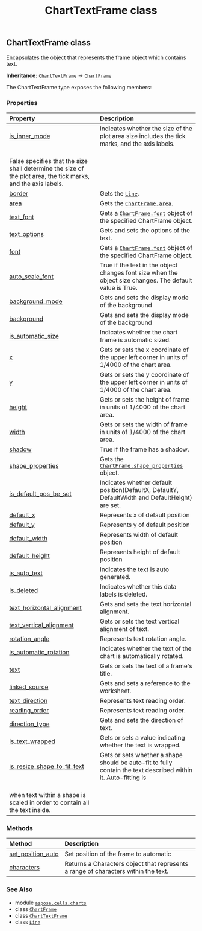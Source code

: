 ﻿---
title: ChartTextFrame class
second_title: Aspose.Cells for Python via .NET API References
description: 
type: docs
weight: 120
url: /aspose.cells.charts/charttextframe/
is_root: false
---

## ChartTextFrame class

Encapsulates the object that represents the frame object which contains text.



**Inheritance:** [`ChartTextFrame`](/cells/python-net/aspose.cells.charts/charttextframe) → 
[`ChartFrame`](/cells/python-net/aspose.cells.charts/chartframe)



The ChartTextFrame type exposes the following members:

### Properties
| Property | Description |
| :- | :- |
| [is_inner_mode](/cells/python-net/aspose.cells.charts/charttextframe/is_inner_mode) | Indicates whether the size of the plot area size includes the tick marks, and the axis labels.<br/>False specifies that the size shall determine the size of the plot area, the tick marks, and the axis labels. |
| [border](/cells/python-net/aspose.cells.charts/charttextframe/border) | Gets the [`Line`](/cells/python-net/aspose.cells.drawing/line). |
| [area](/cells/python-net/aspose.cells.charts/charttextframe/area) | Gets the [`ChartFrame.area`](/cells/python-net/aspose.cells.charts/chartframe#area). |
| [text_font](/cells/python-net/aspose.cells.charts/charttextframe/text_font) | Gets a [`ChartFrame.font`](/cells/python-net/aspose.cells.charts/chartframe#font) object of the specified ChartFrame object. |
| [text_options](/cells/python-net/aspose.cells.charts/charttextframe/text_options) | Gets and sets the options of the text. |
| [font](/cells/python-net/aspose.cells.charts/charttextframe/font) | Gets a [`ChartFrame.font`](/cells/python-net/aspose.cells.charts/chartframe#font) object of the specified ChartFrame object. |
| [auto_scale_font](/cells/python-net/aspose.cells.charts/charttextframe/auto_scale_font) | True if the text in the object changes font size when the object size changes. The default value is True. |
| [background_mode](/cells/python-net/aspose.cells.charts/charttextframe/background_mode) | Gets and sets the display mode of the background |
| [background](/cells/python-net/aspose.cells.charts/charttextframe/background) | Gets and sets the display mode of the background |
| [is_automatic_size](/cells/python-net/aspose.cells.charts/charttextframe/is_automatic_size) | Indicates whether the chart frame is automatic sized. |
| [x](/cells/python-net/aspose.cells.charts/charttextframe/x) | Gets or sets the x coordinate of the upper left corner in units of 1/4000 of the chart area. |
| [y](/cells/python-net/aspose.cells.charts/charttextframe/y) | Gets or sets the y coordinate of the upper left corner in units of 1/4000 of the chart area. |
| [height](/cells/python-net/aspose.cells.charts/charttextframe/height) | Gets or sets the height of frame in units of 1/4000 of the chart area. |
| [width](/cells/python-net/aspose.cells.charts/charttextframe/width) | Gets or sets the width of frame in units of 1/4000 of the chart area. |
| [shadow](/cells/python-net/aspose.cells.charts/charttextframe/shadow) | True if the frame has a shadow. |
| [shape_properties](/cells/python-net/aspose.cells.charts/charttextframe/shape_properties) | Gets the [`ChartFrame.shape_properties`](/cells/python-net/aspose.cells.charts/chartframe#shape_properties) object. |
| [is_default_pos_be_set](/cells/python-net/aspose.cells.charts/charttextframe/is_default_pos_be_set) | Indicates whether default position(DefaultX, DefaultY, DefaultWidth and DefaultHeight) are set. |
| [default_x](/cells/python-net/aspose.cells.charts/charttextframe/default_x) | Represents x of default position |
| [default_y](/cells/python-net/aspose.cells.charts/charttextframe/default_y) | Represents y of default position |
| [default_width](/cells/python-net/aspose.cells.charts/charttextframe/default_width) | Represents width of default position |
| [default_height](/cells/python-net/aspose.cells.charts/charttextframe/default_height) | Represents height of default position |
| [is_auto_text](/cells/python-net/aspose.cells.charts/charttextframe/is_auto_text) | Indicates the text is auto generated. |
| [is_deleted](/cells/python-net/aspose.cells.charts/charttextframe/is_deleted) | Indicates whether this data labels is deleted. |
| [text_horizontal_alignment](/cells/python-net/aspose.cells.charts/charttextframe/text_horizontal_alignment) | Gets and sets the text horizontal alignment. |
| [text_vertical_alignment](/cells/python-net/aspose.cells.charts/charttextframe/text_vertical_alignment) | Gets or sets the text vertical alignment of text. |
| [rotation_angle](/cells/python-net/aspose.cells.charts/charttextframe/rotation_angle) | Represents text rotation angle. |
| [is_automatic_rotation](/cells/python-net/aspose.cells.charts/charttextframe/is_automatic_rotation) | Indicates whether the text of the chart is automatically rotated. |
| [text](/cells/python-net/aspose.cells.charts/charttextframe/text) | Gets or sets the text of a frame's title. |
| [linked_source](/cells/python-net/aspose.cells.charts/charttextframe/linked_source) | Gets and sets a reference to the worksheet. |
| [text_direction](/cells/python-net/aspose.cells.charts/charttextframe/text_direction) | Represents text reading order. |
| [reading_order](/cells/python-net/aspose.cells.charts/charttextframe/reading_order) | Represents text reading order. |
| [direction_type](/cells/python-net/aspose.cells.charts/charttextframe/direction_type) | Gets and sets the direction of text. |
| [is_text_wrapped](/cells/python-net/aspose.cells.charts/charttextframe/is_text_wrapped) | Gets or sets a value indicating whether the text is wrapped. |
| [is_resize_shape_to_fit_text](/cells/python-net/aspose.cells.charts/charttextframe/is_resize_shape_to_fit_text) | Gets or sets whether a shape should be auto-fit to fully contain the text described within it. Auto-fitting is<br/>when text within a shape is scaled in order to contain all the text inside. |


### Methods
| Method | Description |
| :- | :- |
| [set_position_auto](/cells/python-net/aspose.cells.charts/charttextframe/set_position_auto/#) | Set position of the frame to automatic |
| [characters](/cells/python-net/aspose.cells.charts/charttextframe/characters/#int-int) | Returns a Characters object that represents a range of characters within the text. |



### See Also
* module [`aspose.cells.charts`](..)
* class [`ChartFrame`](/cells/python-net/aspose.cells.charts/chartframe)
* class [`ChartTextFrame`](/cells/python-net/aspose.cells.charts/charttextframe)
* class [`Line`](/cells/python-net/aspose.cells.drawing/line)
